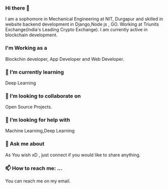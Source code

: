 ### Hi there 👋
I am a sophomore in Mechanical Engineering at NIT, Durgapur and skilled in website backend development in Django,Node js , GO.
Working at Triunits Exchange(India's Leading Crypto Exchange). I am currently active in blockchain development.
### I'm Working as a
Blockchin developer, App Developer and Web Developer.
### 🌱 I’m currently learning 
Deep Learning 
### 👯 I’m looking to collaborate on
   Open Source Projects.
### 🤔 I’m looking for help with
  Machine Learning,Deep Learning
### 💬 Ask me about 
   As You wish xD , just connect if you would like to share anything.
### 📫 How to reach me: ...
   You can reach me on my email.

